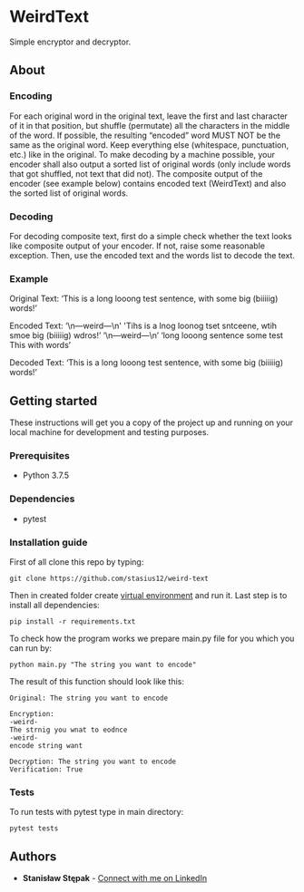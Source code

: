 # WeirdText

Simple encryptor and decryptor.

## About

### Encoding

For each original word in the original text, leave the first and last character of it in that
position, but shuffle (permutate) all the characters in the middle of the word. If possible,
the resulting “encoded” word MUST NOT be the same as the original word. Keep
everything else (whitespace, punctuation, etc.) like in the original. To make decoding by a
machine possible, your encoder shall also output a sorted list of original words (only
include words that got shuffled, not text that did not).
The composite output of the encoder (see example below) contains encoded text
(WeirdText) and also the sorted list of original words.

### Decoding

For decoding composite text, first do a simple check whether the text looks like composite
output of your encoder. If not, raise some reasonable exception.
Then, use the encoded text and the words list to decode the text.

### Example

Original Text:
‘This is a long looong test sentence, with some big (biiiiig) words!’

Encoded Text:
‘\n—weird—\n'
'Tihs is a lnog loonog tset sntceene, wtih smoe big (biiiiig) wdros!’
‘\n—weird—\n’
‘long looong sentence some test This with words’

Decoded Text:
‘This is a long looong test sentence, with some big (biiiiig) words!’

## Getting started

These instructions will get you a copy of the project up and running on your local machine for development and testing purposes.

### Prerequisites

* Python 3.7.5

### Dependencies

* pytest

### Installation guide

First of all clone this repo by typing:

```
git clone https://github.com/stasius12/weird-text
```

Then in created folder create [virtual environment](https://docs.python.org/3/tutorial/venv.html) and run it.
Last step is to install all dependencies:

```
pip install -r requirements.txt
```

To check how the program works we prepare main.py file for you which you can run by:

```
python main.py "The string you want to encode"
```

The result of this function should look like this:

```
Original: The string you want to encode

Encryption:
-weird-
The strnig you wnat to eodnce
-weird-
encode string want

Decryption: The string you want to encode
Verification: True
```

### Tests

To run tests with pytest type in main directory:

```
pytest tests
```

## Authors

* **Stanisław Stępak** - [Connect with me on LinkedIn](https://www.linkedin.com/in/stanislaw-stepak/)
